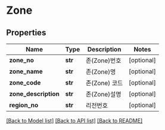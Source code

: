 # Zone

## Properties
Name | Type | Description | Notes
------------ | ------------- | ------------- | -------------
**zone_no** | **str** | 존(Zone)번호 | [optional] 
**zone_name** | **str** | 존(Zone)명 | [optional] 
**zone_code** | **str** | 존(Zone) 코드 | [optional] 
**zone_description** | **str** | 존(Zone)설명 | [optional] 
**region_no** | **str** | 리전번호 | [optional] 

[[Back to Model list]](../README.md#documentation-for-models) [[Back to API list]](../README.md#documentation-for-api-endpoints) [[Back to README]](../README.md)


